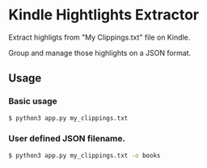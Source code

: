# Kindle Hightlights Extractor

Extract highligts from "My Clippings.txt" file on Kindle.

Group and manage those highlights on a JSON format.

## Usage

### Basic usage

```bash
$ python3 app.py my_clippings.txt
```

### User defined JSON filename.

```bash
$ python3 app.py my_clippings.txt -o books
```
